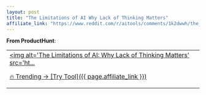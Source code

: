 ```yaml
---
layout: post
title: "The Limitations of AI Why Lack of Thinking Matters"
affiliate_link: "https://www.reddit.com/r/aitools/comments/1k2dwwh/the_limitations_of_ai_why_lack_of_thinking_matters/?ref=autoverse&utm_source=autoverse"
---
```


**From ProductHunt**:  
*<table> <tr><td> <a href='https://www.reddit.com/r/aitools/comments/1k2dwwh/the_limitations_of_ai_why_lack_of_thinking_matters/'> <img alt='The Limitations of AI: Why Lack of Thinking Matters' src='ht...*

🔥 Trending → [Try Tool]({{ page.affiliate_link }})  

